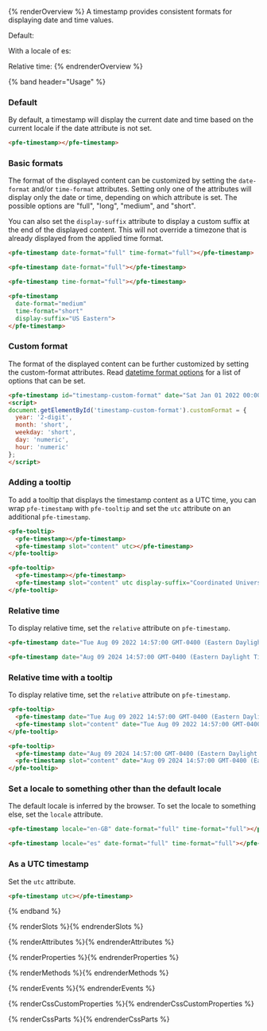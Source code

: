 {% renderOverview %}
  A timestamp provides consistent formats for displaying date and time values.

  Default:**<pfe-timestamp></pfe-timestamp>**

  With a locale of es:**<pfe-timestamp time-format="medium" date-format="long" locale="es"></pfe-timestamp>**
  
  Relative time:**<pfe-timestamp relative></pfe-timestamp>**
{% endrenderOverview %}

{% band header="Usage" %}
  ### Default
  By default, a timestamp will display the current date and time based on the current locale if the date attribute is not set.
  
  <pfe-timestamp></pfe-timestamp>
  ```html
  <pfe-timestamp></pfe-timestamp>
  ```

  ### Basic formats
  The format of the displayed content can be customized by setting the `date-format` and/or `time-format` attributes. Setting only one of the attributes will display only the date or time, depending on which attribute is set. The possible options are "full", "long", "medium", and "short".

  You can also set the `display-suffix` attribute to display a custom suffix at the end of the displayed content. This will not override a timezone that is already displayed from the applied time format.

  <pfe-timestamp date-format="full" time-format="full"></pfe-timestamp>
  ```html
  <pfe-timestamp date-format="full" time-format="full"></pfe-timestamp>
  ```

  <pfe-timestamp date-format="full"></pfe-timestamp>
  ```html
  <pfe-timestamp date-format="full"></pfe-timestamp>
  ```

  <pfe-timestamp time-format="full"></pfe-timestamp>
  ```html
  <pfe-timestamp time-format="full"></pfe-timestamp>
  ```

  <pfe-timestamp date-format="medium" time-format="short" display-suffix="US Eastern"></pfe-timestamp>
  ```html
  <pfe-timestamp
    date-format="medium"
    time-format="short"
    display-suffix="US Eastern">
  </pfe-timestamp>
  ```

  ### Custom format
  The format of the displayed content can be further customized by setting the custom-format attributes. Read [datetime format options](https://developer.mozilla.org/en-US/docs/Web/JavaScript/Reference/Global_Objects/Intl/DateTimeFormat/DateTimeFormat#options) for a list of options that can be set.

  <pfe-timestamp id="timestamp-custom-format" date="Sat Jan 01 2022 00:00:00 GMT-0500"></pfe-timestamp>
  <script>
  document.getElementById('timestamp-custom-format').customFormat = {
    year: '2-digit',
    month: 'short',
    weekday: 'short',
    day: 'numeric',
    hour: 'numeric'
  };
  </script>
  ```html
  <pfe-timestamp id="timestamp-custom-format" date="Sat Jan 01 2022 00:00:00 GMT-0500"></pfe-timestamp>
  <script>
  document.getElementById('timestamp-custom-format').customFormat = {
    year: '2-digit',
    month: 'short',
    weekday: 'short',
    day: 'numeric',
    hour: 'numeric'
  };
  </script>
  ```

  ### Adding a tooltip
  To add a tooltip that displays the timestamp content as a UTC time, you can wrap `pfe-timestamp` with `pfe-tooltip` and set the `utc` attribute on an additional `pfe-timestamp`.

  <pfe-tooltip>
    <pfe-timestamp></pfe-timestamp>
    <pfe-timestamp slot="content" utc></pfe-timestamp>
  </pfe-tooltip>

  ```html
  <pfe-tooltip>
    <pfe-timestamp></pfe-timestamp>
    <pfe-timestamp slot="content" utc></pfe-timestamp>
  </pfe-tooltip>
  ```

  <pfe-tooltip>
    <pfe-timestamp></pfe-timestamp>
    <pfe-timestamp slot="content" utc display-suffix="Coordinated Universal Time"></pfe-timestamp>
  </pfe-tooltip>

  ```html
  <pfe-tooltip>
    <pfe-timestamp></pfe-timestamp>
    <pfe-timestamp slot="content" utc display-suffix="Coordinated Universal Time"></pfe-timestamp>
  </pfe-tooltip>
  ```

  ### Relative time
  To display relative time, set the `relative` attribute on `pfe-timestamp`.

  <pfe-timestamp date="Tue Aug 09 2022 14:57:00 GMT-0400 (Eastern Daylight Time)" relative></pfe-timestamp>

  ```html
  <pfe-timestamp date="Tue Aug 09 2022 14:57:00 GMT-0400 (Eastern Daylight Time)" relative></pfe-timestamp>
  ```

  <pfe-timestamp date="Aug 09 2024 14:57:00 GMT-0400 (Eastern Daylight Time)" relative></pfe-timestamp>

  ```html
  <pfe-timestamp date="Aug 09 2024 14:57:00 GMT-0400 (Eastern Daylight Time)" relative></pfe-timestamp>
  ```

  ### Relative time with a tooltip
  To display relative time, set the `relative` attribute on `pfe-timestamp`.

  <pfe-tooltip>
    <pfe-timestamp date="Tue Aug 09 2022 14:57:00 GMT-0400 (Eastern Daylight Time)" relative></pfe-timestamp>
    <pfe-timestamp slot="content" date="Tue Aug 09 2022 14:57:00 GMT-0400 (Eastern Daylight Time)"></pfe-timestamp>
  </pfe-tooltip>

  ```html
  <pfe-tooltip>
    <pfe-timestamp date="Tue Aug 09 2022 14:57:00 GMT-0400 (Eastern Daylight Time)" relative></pfe-timestamp>
    <pfe-timestamp slot="content" date="Tue Aug 09 2022 14:57:00 GMT-0400 (Eastern Daylight Time)"></pfe-timestamp>
  </pfe-tooltip>
  ```

  <pfe-tooltip>
    <pfe-timestamp date="Aug 09 2024 14:57:00 GMT-0400 (Eastern Daylight Time)" relative></pfe-timestamp>
    <pfe-timestamp slot="content" date="Aug 09 2024 14:57:00 GMT-0400 (Eastern Daylight Time)"></pfe-timestamp>
  </pfe-tooltip>

  ```html
  <pfe-tooltip>
    <pfe-timestamp date="Aug 09 2024 14:57:00 GMT-0400 (Eastern Daylight Time)" relative></pfe-timestamp>
    <pfe-timestamp slot="content" date="Aug 09 2024 14:57:00 GMT-0400 (Eastern Daylight Time)"></pfe-timestamp>
  </pfe-tooltip>
  ```

  ### Set a locale to something other than the default locale
  The default locale is inferred by the browser. To set the locale to something else, set the `locale` attribute.
  
  <pfe-timestamp locale="en-GB" date-format="full" time-format="full"></pfe-timestamp>

  ```html
  <pfe-timestamp locale="en-GB" date-format="full" time-format="full"></pfe-timestamp>
  ```

  <pfe-timestamp locale="es" date-format="full" time-format="full"></pfe-timestamp>

  ```html
  <pfe-timestamp locale="es" date-format="full" time-format="full"></pfe-timestamp>
  ```

  ### As a UTC timestamp
  Set the `utc` attribute.
  
  <pfe-timestamp utc></pfe-timestamp>

  ```html
  <pfe-timestamp utc></pfe-timestamp>
  ```
{% endband %}

{% renderSlots %}{% endrenderSlots %}

{% renderAttributes %}{% endrenderAttributes %}

{% renderProperties %}{% endrenderProperties %}

{% renderMethods %}{% endrenderMethods %}

{% renderEvents %}{% endrenderEvents %}

{% renderCssCustomProperties %}{% endrenderCssCustomProperties %}

{% renderCssParts %}{% endrenderCssParts %}
